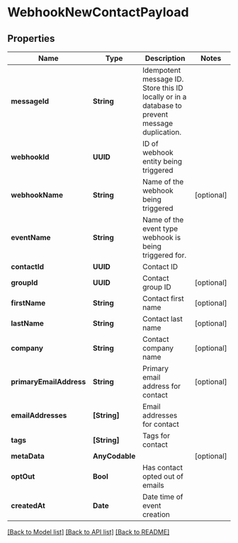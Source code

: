 # WebhookNewContactPayload

## Properties
Name | Type | Description | Notes
------------ | ------------- | ------------- | -------------
**messageId** | **String** | Idempotent message ID. Store this ID locally or in a database to prevent message duplication. | 
**webhookId** | **UUID** | ID of webhook entity being triggered | 
**webhookName** | **String** | Name of the webhook being triggered | [optional] 
**eventName** | **String** | Name of the event type webhook is being triggered for. | 
**contactId** | **UUID** | Contact ID | 
**groupId** | **UUID** | Contact group ID | [optional] 
**firstName** | **String** | Contact first name | [optional] 
**lastName** | **String** | Contact last name | [optional] 
**company** | **String** | Contact company name | [optional] 
**primaryEmailAddress** | **String** | Primary email address for contact | [optional] 
**emailAddresses** | **[String]** | Email addresses for contact | 
**tags** | **[String]** | Tags for contact | 
**metaData** | **AnyCodable** |  | [optional] 
**optOut** | **Bool** | Has contact opted out of emails | 
**createdAt** | **Date** | Date time of event creation | 

[[Back to Model list]](../README#documentation-for-models) [[Back to API list]](../README#documentation-for-api-endpoints) [[Back to README]](../README)


